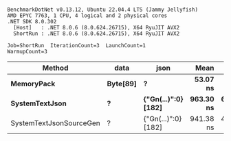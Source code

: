 ```

BenchmarkDotNet v0.13.12, Ubuntu 22.04.4 LTS (Jammy Jellyfish)
AMD EPYC 7763, 1 CPU, 4 logical and 2 physical cores
.NET SDK 8.0.302
  [Host]   : .NET 8.0.6 (8.0.624.26715), X64 RyuJIT AVX2
  ShortRun : .NET 8.0.6 (8.0.624.26715), X64 RyuJIT AVX2

Job=ShortRun  IterationCount=3  LaunchCount=1  
WarmupCount=3  

```
| Method                  | data     | json                | Mean      | Error     | StdDev   | Min       | Max       | Gen0   | Allocated |
|------------------------ |--------- |-------------------- |----------:|----------:|---------:|----------:|----------:|-------:|----------:|
| **MemoryPack**              | **Byte[89]** | **?**                   |  **53.07 ns** |  **3.442 ns** | **0.189 ns** |  **52.85 ns** |  **53.19 ns** | **0.0012** |     **104 B** |
| **SystemTextJson**          | **?**        | **{&quot;Gn(...)&quot;:0} [182]** | **963.30 ns** | **66.604 ns** | **3.651 ns** | **960.29 ns** | **967.37 ns** |      **-** |     **104 B** |
| SystemTextJsonSourceGen | ?        | {&quot;Gn(...)&quot;:0} [182] | 941.38 ns | 41.109 ns | 2.253 ns | 939.98 ns | 943.98 ns |      - |     104 B |
